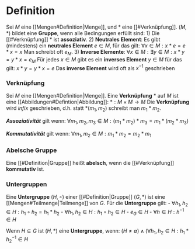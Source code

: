 
# Definition
Sei $M$ eine [[Mengen#Definition|Menge]], und $*$ eine [[#Verknüpfung]].
$(M, *)$ bildet eine __Gruppe__, wenn alle Bedingungen erfüllt sind:
	1) Die [[#Verknüpfung]] $*$ ist __assoziativ__.
	2) __Neutrales Element__:
			Es gibt (mindestens) ein __neutrales Element__ $e \in M$, für das gilt:
				$\forall x \in M: x * e = e * x = x$
			Man schreibt oft $e_M$.
	3) __Inverse Elemente__:
			$\forall x \in M: \exists y \in M: x * y = y * x = e_M$
			Für jedes $x \in M$ gibt es ein __inverses Element__ $y \in M$ für das gilt:
				 $x * y = y * x = e$
			Das __inverse Element__ wird oft als $x^{-1}$ geschrieben

### Verknüpfung
Sei $M$ eine [[Mengen#Definition|Menge]].
Eine __Verknüpfung__ $*$ auf $M$ ist eine [[Abbildungen#Defintion|Abbildung]]:
	$*: M \times M \rightarrow M$
Die __Verknüpfung__ wird _infix_ geschrieben, d.h. statt $*(m_1, m_2)$ schreibt man $m_1 * m_2$.

___Assoziativität___ gilt wenn: 
	$\forall m_1, m_2, m_3 \in M: (m_1 * m_2) * m_3 = m_1 *  (m_2 * m_3)$
	
___Kommutativität___ gilt wenn:
	$\forall m_1, m_2 \in M: m_1 * m_2 = m_2 * m_1$

### Abelsche Gruppe
Eine [[#Definition|Gruppe]] heißt __abelsch__, wenn die [[#Verknüpfung]] __kommutativ__ ist.

### Untergruppen
Eine __Untergruppe__ $(H, \circ)$ einer [[#Definition|Gruppe]] $(G, *)$ ist eine [[Mengen#Teilmenge|Teilmenge]] von $G$.
Für die __Untergruppe__ gilt:
	- $\forall h_1, h_2 \in H: h_1 \circ h_2 = h_1 * h_2$
	- $\forall h_1, h_2 \in H: h_1 \circ h_2 \in H$
	- $e_G \in H$
	- $\forall h \in H: h^{-1} \in H$

Wenn $H \subseteq G$ ist $(H, *)$ eine __Untergruppe__, wenn:
	$(H \neq \emptyset) \land (\forall h_1, h_2 \in H: h_1 * h_2^{-1} \in H$  


